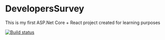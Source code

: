 # DevelopersSurvey
This is my first ASP.Net Core + React project created for learning purposes 

[![Build status](https://ci.appveyor.com/api/projects/status/8soq2q4l5914rgo5?svg=true)](https://ci.appveyor.com/project/IvanSukhetskyi/developerssurvey)
